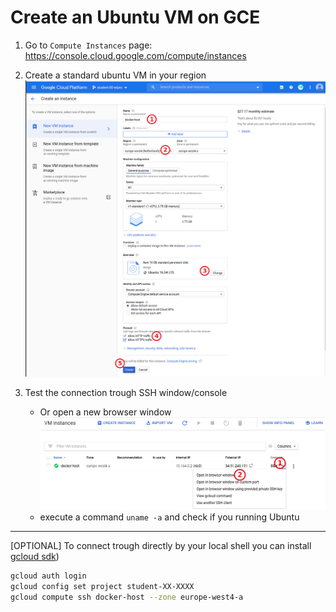 # Create an Ubuntu VM on GCE

1. Go to `Compute Instances` page: https://console.cloud.google.com/compute/instances

2. Create a standard ubuntu VM in your region
  ![](./.pics/gce-machine.png)

3. Test the connection trough SSH window/console
   - Or open a new browser window
    ![](./.pics/gce_ssh.png)
   - execute a command `uname -a` and check if you running Ubuntu

---   

[OPTIONAL] To connect trough directly by your local shell you can install  [gcloud sdk](https://cloud.google.com/sdk/install))

```bash
gcloud auth login
gcloud config set project student-XX-XXXX
gcloud compute ssh docker-host --zone europe-west4-a    
```
